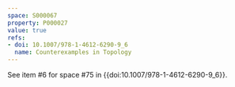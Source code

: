 ```yaml
---
space: S000067
property: P000027
value: true
refs:
- doi: 10.1007/978-1-4612-6290-9_6
  name: Counterexamples in Topology
---
```


See item #6 for space #75 in {{doi:10.1007/978-1-4612-6290-9_6}}.
